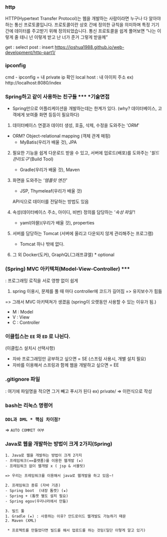 
### http  
HTTP(Hypertext Transfer Protocol)는 웹을 개발하는 사람이라면 누구나 다 알아야 하는 통신 프로토콜입니다. 프로토콜이란 상호 간에 정의한 규칙을 의미하며 특정 기기 간에 데이터를 주고받기 위해 정의되었습니다. 통신 프로토콜을 쉽게 풀어보면 “나는 이렇게 줄 테니 넌 이렇게 받고 난 너가 준거 그렇게 받을께”

get : select
post : insert
https://joshua1988.github.io/web-development/http-part1/

### ipconfig
cmd - ipconfig = 내 private ip 확인
local host  : 내 아이피 주소
ex) http://localhost:8080/index 

### Spring하고 같이 사용하는 친구들 ***  *기술면접

- Spring만으로 어플리케이션을 개발하는데는 한계가 있다.
    (why? 데이터베이스, 고객에게 보여줄 화면 등등이 필요하다)

1. 데이터베이스 연결과 데이터 생성, 호출, 삭제, 수정을 도와주는 '*ORM*' 
- ORM? Object-relational mapping (객체 관계 매핑)
    - MyBatis(우리가 배울 것), JPA

2. 필요한 기능을 쉽게 다운로드 받을 수 있고, 서버에 업로드(배포)를 도와주는 *'빌드관리도구'*(Build Tool)
    - Gradle(우리가 배울 것), Maven
    

3. 화면을 도와주는 *'템플릿 엔진'*
    - JSP, Thymeleaf(우리가 배울 것)

    API식으로 데이터를 전달하는 방법도 있음 

4. 속성(데이터베이스 주소, 아이디, 비번) 정의를 담당하는 *'속성 파일'*!
    - yaml(야믈)(우리가 배울 것), properties 

5. 서버를 담당하는 Tomcat (서버에 올리고 다운되지 않게 관리해주는 프로그램)
    - Tomcat 하나 밖에 없다.

6. 그 외 Docker(도커), GraphQL(그래프큐엘) * optional

### (Spring) MVC 아키텍쳐(Model-View-Controller) *** 
: 프로그래밍 로직을 서로 영향 없이 쉽게 

1. spring 이용시, 문제를 풀 때 마다 controller에 코드가 길어짐 => 유지보수가 힘듦

=> 그래서 MVC 아키텍쳐가 생겼음 (spring이 오랫동안 사용할 수 있는 이유가 됨.)

- M : Model
- V : View
- C : Controller

### 이클립스는  `EE` 와 `ED` 로 나뉜다.
(이클립스 설치시 선택사항)

- 자바 프로그래밍만 공부하고 싶으면 = SE (스프링 사용시, 개별 설치 필요)
- 자바를 이용해서 스프링과 함께 웹을 개발하고 싶으면 = EE
### .gitignore 파일
: 여기에 파일명을 적으면 그거 빼고 푸시가 된다 
ex) private/ => 이런식으로 작성 
### bash는 리눅스 명령어 


### `DDL과 DML * 핵심 차이점?`
=> `AUTO COMMIT 여부`


### Java로 웹을 개발하는 방법이 크게 2가지(Spring)
```
1. Java로 웹을 개발하는 방법이 크게 2가지
- 프레임워크(==플랫폼)를 이용한 웹개발 (★)
- 프레임워크 없이 웹개발 x ( jsp & 서블릿)

=> 우리는 프레임워크를 이용해서 java로 웹개발을 하고 있음~!

2. 프레임워크 종류 (자바 기준)
- Spring boot  (내장 톰캣) (★)
- Spring + (톰캣 별도 설치 필요)
- Spring egov(우리나라에서 만듦)

3. 빌드 툴
1. Gradle (★) : 사용하는 이유? 안드로이드 웹개발도 가능하기 때문
2. Maven (XML)

 * 프로젝트를 만들었다면 빌드를 해서 업로드를 하는 것임(일단 이렇게 알고 있기)


```


